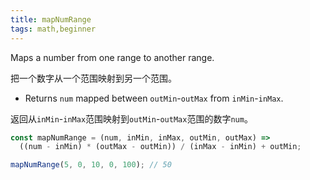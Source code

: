 ```yaml
---
title: mapNumRange
tags: math,beginner
---
```


Maps a number from one range to another range.

把一个数字从一个范围映射到另一个范围。

- Returns `num` mapped between `outMin`-`outMax` from `inMin`-`inMax`.

返回从`inMin`-`inMax`范围映射到`outMin`-`outMax`范围的数字`num`。

```js
const mapNumRange = (num, inMin, inMax, outMin, outMax) =>
  ((num - inMin) * (outMax - outMin)) / (inMax - inMin) + outMin;
```

```js
mapNumRange(5, 0, 10, 0, 100); // 50
```
